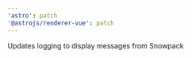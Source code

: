 ```yaml
---
'astro': patch
'@astrojs/renderer-vue': patch
---
```


Updates logging to display messages from Snowpack
